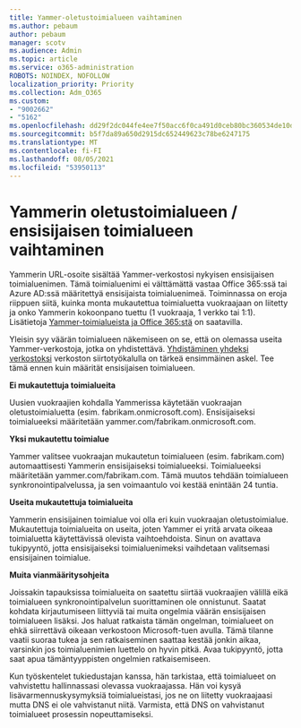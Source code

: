 ```yaml
---
title: Yammer-oletustoimialueen vaihtaminen
ms.author: pebaum
author: pebaum
manager: scotv
ms.audience: Admin
ms.topic: article
ms.service: o365-administration
ROBOTS: NOINDEX, NOFOLLOW
localization_priority: Priority
ms.collection: Adm_O365
ms.custom:
- "9002662"
- "5162"
ms.openlocfilehash: dd29f2dc044fe4ee7f50acc6f0ca491d0ceb80bc360534de10d4010230614f80
ms.sourcegitcommit: b5f7da89a650d2915dc652449623c78be6247175
ms.translationtype: MT
ms.contentlocale: fi-FI
ms.lasthandoff: 08/05/2021
ms.locfileid: "53950113"
---
```

# <a name="changing-the-defaultprimary-yammer-domain"></a>Yammerin oletustoimialueen / ensisijaisen toimialueen vaihtaminen

Yammerin URL-osoite sisältää Yammer-verkostosi nykyisen ensisijaisen toimialuenimen. Tämä toimialuenimi ei välttämättä vastaa Office 365:ssä tai Azure AD:ssä määritettyä ensisijaista toimialuenimeä. Toiminnassa on eroja riippuen siitä, kuinka monta mukautettua toimialuetta vuokraajaan on liitetty ja onko Yammerin kokoonpano tuettu (1 vuokraaja, 1 verkko tai 1:1). Lisätietoja [Yammer-toimialueista ja Office 365:stä](https://docs.microsoft.com/yammer/configure-your-yammer-network/manage-yammer-domains) on saatavilla.

Yleisin syy väärän toimialueen näkemiseen on se, että on olemassa useita Yammer-verkostoja, jotka on yhdistettävä. [Yhdistäminen yhdeksi verkostoksi](https://docs.microsoft.com/yammer/configure-your-yammer-network/consolidate-multiple-yammer-networks) verkoston siirtotyökalulla on tärkeä ensimmäinen askel. Tee tämä ennen kuin määrität ensisijaisen toimialueen.

**Ei mukautettuja toimialueita**

Uusien vuokraajien kohdalla Yammerissa käytetään vuokraajan oletustoimialuetta (esim. fabrikam.onmicrosoft.com). Ensisijaiseksi toimialueeksi määritetään yammer.com/fabrikam.onmicrosoft.com.

**Yksi mukautettu toimialue**

Yammer valitsee vuokraajan mukautetun toimialueen (esim. fabrikam.com) automaattisesti Yammerin ensisijaiseksi toimialueeksi. Toimialueeksi määritetään yammer.com/fabrikam.com. Tämä muutos tehdään toimialueen synkronointipalvelussa, ja sen voimaantulo voi kestää enintään 24 tuntia.

**Useita mukautettuja toimialueita**

Yammerin ensisijainen toimialue voi olla eri kuin vuokraajan oletustoimialue. Mukautettuja toimialueita on useita, joten Yammer ei yritä arvata oikeaa toimialuetta käytettävissä olevista vaihtoehdoista. Sinun on avattava tukipyyntö, jotta ensisijaiseksi toimialuenimeksi vaihdetaan valitsemasi ensisijainen toimialue.

**Muita vianmääritysohjeita**

Joissakin tapauksissa toimialueita on saatettu siirtää vuokraajien välillä eikä toimialueen synkronointipalvelun suorittaminen ole onnistunut. Saatat kohdata kirjautumiseen liittyviä tai muita ongelmia väärän ensisijaisen toimialueen lisäksi. Jos haluat ratkaista tämän ongelman, toimialueet on ehkä siirrettävä oikeaan verkostoon Microsoft-tuen avulla. Tämä tilanne vaatii suoraa tukea ja sen ratkaiseminen saattaa kestää jonkin aikaa, varsinkin jos toimialuenimien luettelo on hyvin pitkä. Avaa tukipyyntö, jotta saat apua tämäntyyppisten ongelmien ratkaisemiseen.

Kun työskentelet tukiedustajan kanssa, hän tarkistaa, että toimialueet on vahvistettu hallinnassasi olevassa vuokraajassa. Hän voi kysyä lisävarmennuskysymyksiä toimialueistasi, jos ne on liitetty vuokraajaasi mutta DNS ei ole vahvistanut niitä. Varmista, että DNS on vahvistanut toimialueet prosessin nopeuttamiseksi.

